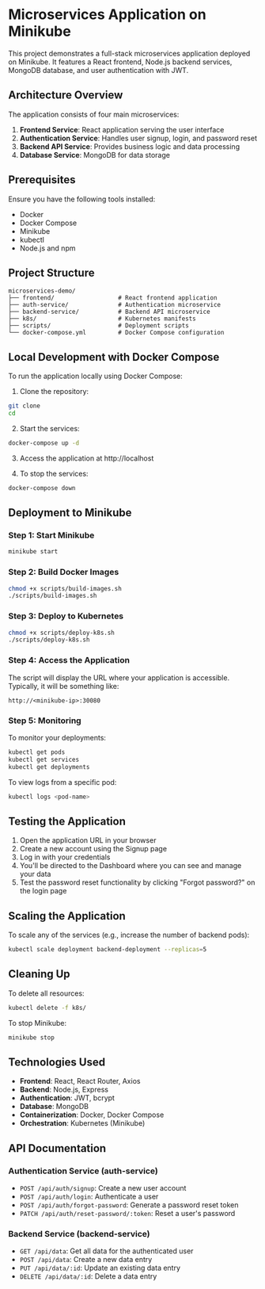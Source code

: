 # Microservices Application on Minikube

This project demonstrates a full-stack microservices application deployed on Minikube. It features a React frontend, Node.js backend services, MongoDB database, and user authentication with JWT.

## Architecture Overview

The application consists of four main microservices:

1. **Frontend Service**: React application serving the user interface
2. **Authentication Service**: Handles user signup, login, and password reset
3. **Backend API Service**: Provides business logic and data processing
4. **Database Service**: MongoDB for data storage

## Prerequisites

Ensure you have the following tools installed:

- Docker
- Docker Compose
- Minikube
- kubectl
- Node.js and npm

## Project Structure

```
microservices-demo/
├── frontend/                  # React frontend application
├── auth-service/              # Authentication microservice
├── backend-service/           # Backend API microservice
├── k8s/                       # Kubernetes manifests
├── scripts/                   # Deployment scripts
└── docker-compose.yml         # Docker Compose configuration
```

## Local Development with Docker Compose

To run the application locally using Docker Compose:

1. Clone the repository:
```bash
git clone 
cd 
```

2. Start the services:
```bash
docker-compose up -d
```

3. Access the application at http://localhost

4. To stop the services:
```bash
docker-compose down
```

## Deployment to Minikube

### Step 1: Start Minikube

```bash
minikube start
```

### Step 2: Build Docker Images

```bash
chmod +x scripts/build-images.sh
./scripts/build-images.sh
```

### Step 3: Deploy to Kubernetes

```bash
chmod +x scripts/deploy-k8s.sh
./scripts/deploy-k8s.sh
```

### Step 4: Access the Application

The script will display the URL where your application is accessible. Typically, it will be something like:
```
http://<minikube-ip>:30080
```

### Step 5: Monitoring

To monitor your deployments:
```bash
kubectl get pods
kubectl get services
kubectl get deployments
```

To view logs from a specific pod:
```bash
kubectl logs <pod-name>
```

## Testing the Application

1. Open the application URL in your browser
2. Create a new account using the Signup page
3. Log in with your credentials
4. You'll be directed to the Dashboard where you can see and manage your data
5. Test the password reset functionality by clicking "Forgot password?" on the login page

## Scaling the Application

To scale any of the services (e.g., increase the number of backend pods):
```bash
kubectl scale deployment backend-deployment --replicas=5
```

## Cleaning Up

To delete all resources:
```bash
kubectl delete -f k8s/
```

To stop Minikube:
```bash
minikube stop
```

## Technologies Used

- **Frontend**: React, React Router, Axios
- **Backend**: Node.js, Express
- **Authentication**: JWT, bcrypt
- **Database**: MongoDB
- **Containerization**: Docker, Docker Compose
- **Orchestration**: Kubernetes (Minikube)

## API Documentation

### Authentication Service (auth-service)

- `POST /api/auth/signup`: Create a new user account
- `POST /api/auth/login`: Authenticate a user
- `POST /api/auth/forgot-password`: Generate a password reset token
- `PATCH /api/auth/reset-password/:token`: Reset a user's password

### Backend Service (backend-service)

- `GET /api/data`: Get all data for the authenticated user
- `POST /api/data`: Create a new data entry
- `PUT /api/data/:id`: Update an existing data entry
- `DELETE /api/data/:id`: Delete a data entry